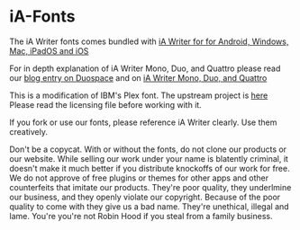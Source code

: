 # iA-Fonts

The iA Writer fonts comes bundled with [iA Writer for for Android, Windows, Mac, iPadOS and iOS](https://ia.net/writer/)

For in depth explanation of iA Writer Mono, Duo, and Quattro please read our [blog entry on Duospace](http://ia.net/topics/in-search-of-the-perfect-writing-font/) and on [iA Writer Mono, Duo, and Quattro](https://ia.net/topics/a-typographic-christmas)

This is a modification of IBM's Plex font. 
The upstream project is [here](https://github.com/IBM/type)
Please read the licensing file before working with it. 

If you fork or use our fonts, please reference iA Writer clearly. Use them creatively. 

Don't be a copycat. With or without the fonts, do not clone our products or our website. While selling our work under your name is blatently criminal, it doesn't make it much better if you distribute knockoffs of our work for free. We do not approve of free plugins or themes for other apps and other counterfeits that imitate our products. They're poor quality, they underlmine our business, and they openly violate our copyright. Because of the poor quality to come with they give us a bad name. They're unethical, illegal and lame. You're you're not Robin Hood if you steal from a family business.
